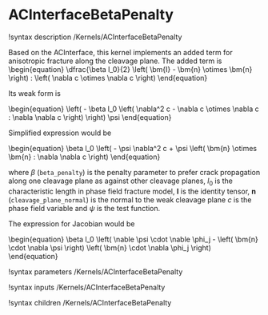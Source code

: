 # ACInterfaceBetaPenalty

!syntax description /Kernels/ACInterfaceBetaPenalty

Based on the ACInterface, this kernel implements an added term for
anisotropic fracture along the cleavage plane. The added term is
\begin{equation}
\dfrac{\beta l_0}{2} \left( \bm{I} - \bm{n} \otimes \bm{n} \right) : \left( \nabla c \otimes \nabla c \right)
\end{equation}

Its weak form is

\begin{equation}
\left( - \beta l_0 \left( \nabla^2 c - \nabla c \otimes \nabla c : \nabla \nabla c \right) \right) \psi
\end{equation}

Simplified expression would be

\begin{equation}
\beta l_0 \left( - \psi \nabla^2 c + \psi \left( \bm{n} \otimes \bm{n} : \nabla \nabla c \right)
\end{equation}

where $\beta$ (`beta_penalty`) is the penalty parameter to prefer crack
propagation along one cleavage plane as against other cleavage planes,
$l_0$ is the characteristic length in phase field fracture model,
$\bm{I}$ is the identity tensor,
$\bm{n}$ (`cleavage_plane_normal`) is the normal to the weak cleavage plane
$c$ is the phase field variable
and $\psi$ is the test function.

The expression for Jacobian would be

\begin{equation}
\beta l_0 \left( \nable \psi \cdot \nable \phi_j - \left( \bm{n} \cdot \nabla \psi \right) \left( \bm{n} \cdot \nabla \phi_j \right)
\end{equation}


!syntax parameters /Kernels/ACInterfaceBetaPenalty

!syntax inputs /Kernels/ACInterfaceBetaPenalty

!syntax children /Kernels/ACInterfaceBetaPenalty
